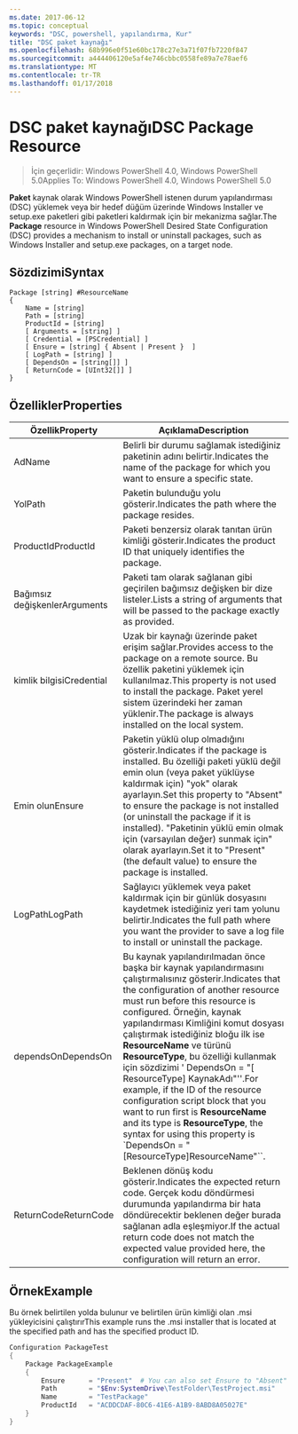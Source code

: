 ```yaml
---
ms.date: 2017-06-12
ms.topic: conceptual
keywords: "DSC, powershell, yapılandırma, Kur"
title: "DSC paket kaynağı"
ms.openlocfilehash: 68b996e0f51e60bc178c27e3a71f07fb7220f847
ms.sourcegitcommit: a444406120e5af4e746cbbc0558fe89a7e78aef6
ms.translationtype: MT
ms.contentlocale: tr-TR
ms.lasthandoff: 01/17/2018
---
```

# <a name="dsc-package-resource"></a><span data-ttu-id="ce055-103">DSC paket kaynağı</span><span class="sxs-lookup"><span data-stu-id="ce055-103">DSC Package Resource</span></span>

> <span data-ttu-id="ce055-104">İçin geçerlidir: Windows PowerShell 4.0, Windows PowerShell 5.0</span><span class="sxs-lookup"><span data-stu-id="ce055-104">Applies To: Windows PowerShell 4.0, Windows PowerShell 5.0</span></span>

<span data-ttu-id="ce055-105">**Paket** kaynak olarak Windows PowerShell istenen durum yapılandırması (DSC) yüklemek veya bir hedef düğüm üzerinde Windows Installer ve setup.exe paketleri gibi paketleri kaldırmak için bir mekanizma sağlar.</span><span class="sxs-lookup"><span data-stu-id="ce055-105">The **Package** resource in Windows PowerShell Desired State Configuration (DSC) provides a mechanism to install or uninstall packages, such as Windows Installer and setup.exe packages, on a target node.</span></span>

## <a name="syntax"></a><span data-ttu-id="ce055-106">Sözdizimi</span><span class="sxs-lookup"><span data-stu-id="ce055-106">Syntax</span></span>

```
Package [string] #ResourceName
{
    Name = [string]
    Path = [string]
    ProductId = [string]
    [ Arguments = [string] ]
    [ Credential = [PSCredential] ]
    [ Ensure = [string] { Absent | Present }  ]
    [ LogPath = [string] ]
    [ DependsOn = [string[]] ]
    [ ReturnCode = [UInt32[]] ]
}
```

## <a name="properties"></a><span data-ttu-id="ce055-107">Özellikler</span><span class="sxs-lookup"><span data-stu-id="ce055-107">Properties</span></span>
|  <span data-ttu-id="ce055-108">Özellik</span><span class="sxs-lookup"><span data-stu-id="ce055-108">Property</span></span>  |  <span data-ttu-id="ce055-109">Açıklama</span><span class="sxs-lookup"><span data-stu-id="ce055-109">Description</span></span>   | 
|---|---| 
| <span data-ttu-id="ce055-110">Ad</span><span class="sxs-lookup"><span data-stu-id="ce055-110">Name</span></span>| <span data-ttu-id="ce055-111">Belirli bir durumu sağlamak istediğiniz paketinin adını belirtir.</span><span class="sxs-lookup"><span data-stu-id="ce055-111">Indicates the name of the package for which you want to ensure a specific state.</span></span>| 
| <span data-ttu-id="ce055-112">Yol</span><span class="sxs-lookup"><span data-stu-id="ce055-112">Path</span></span>| <span data-ttu-id="ce055-113">Paketin bulunduğu yolu gösterir.</span><span class="sxs-lookup"><span data-stu-id="ce055-113">Indicates the path where the package resides.</span></span>| 
| <span data-ttu-id="ce055-114">ProductId</span><span class="sxs-lookup"><span data-stu-id="ce055-114">ProductId</span></span>| <span data-ttu-id="ce055-115">Paketi benzersiz olarak tanıtan ürün kimliği gösterir.</span><span class="sxs-lookup"><span data-stu-id="ce055-115">Indicates the product ID that uniquely identifies the package.</span></span>| 
| <span data-ttu-id="ce055-116">Bağımsız değişkenler</span><span class="sxs-lookup"><span data-stu-id="ce055-116">Arguments</span></span>| <span data-ttu-id="ce055-117">Paketi tam olarak sağlanan gibi geçirilen bağımsız değişken bir dize listeler.</span><span class="sxs-lookup"><span data-stu-id="ce055-117">Lists a string of arguments that will be passed to the package exactly as provided.</span></span>| 
| <span data-ttu-id="ce055-118">kimlik bilgisi</span><span class="sxs-lookup"><span data-stu-id="ce055-118">Credential</span></span>| <span data-ttu-id="ce055-119">Uzak bir kaynağı üzerinde paket erişim sağlar.</span><span class="sxs-lookup"><span data-stu-id="ce055-119">Provides access to the package on a remote source.</span></span> <span data-ttu-id="ce055-120">Bu özellik paketini yüklemek için kullanılmaz.</span><span class="sxs-lookup"><span data-stu-id="ce055-120">This property is not used to install the package.</span></span> <span data-ttu-id="ce055-121">Paket yerel sistem üzerindeki her zaman yüklenir.</span><span class="sxs-lookup"><span data-stu-id="ce055-121">The package is always installed on the local system.</span></span>| 
| <span data-ttu-id="ce055-122">Emin olun</span><span class="sxs-lookup"><span data-stu-id="ce055-122">Ensure</span></span>| <span data-ttu-id="ce055-123">Paketin yüklü olup olmadığını gösterir.</span><span class="sxs-lookup"><span data-stu-id="ce055-123">Indicates if the package is installed.</span></span> <span data-ttu-id="ce055-124">Bu özelliği paketi yüklü değil emin olun (veya paket yüklüyse kaldırmak için) "yok" olarak ayarlayın.</span><span class="sxs-lookup"><span data-stu-id="ce055-124">Set this property to "Absent" to ensure the package is not installed (or uninstall the package if it is installed).</span></span> <span data-ttu-id="ce055-125">"Paketinin yüklü emin olmak için (varsayılan değer) sunmak için" olarak ayarlayın.</span><span class="sxs-lookup"><span data-stu-id="ce055-125">Set it to "Present" (the default value) to ensure the package is installed.</span></span>| 
| <span data-ttu-id="ce055-126">LogPath</span><span class="sxs-lookup"><span data-stu-id="ce055-126">LogPath</span></span>| <span data-ttu-id="ce055-127">Sağlayıcı yüklemek veya paket kaldırmak için bir günlük dosyasını kaydetmek istediğiniz yeri tam yolunu belirtir.</span><span class="sxs-lookup"><span data-stu-id="ce055-127">Indicates the full path where you want the provider to save a log file to install or uninstall the package.</span></span>| 
| <span data-ttu-id="ce055-128">dependsOn</span><span class="sxs-lookup"><span data-stu-id="ce055-128">DependsOn</span></span> | <span data-ttu-id="ce055-129">Bu kaynak yapılandırılmadan önce başka bir kaynak yapılandırmasını çalıştırmalısınız gösterir.</span><span class="sxs-lookup"><span data-stu-id="ce055-129">Indicates that the configuration of another resource must run before this resource is configured.</span></span> <span data-ttu-id="ce055-130">Örneğin, kaynak yapılandırması Kimliğini komut dosyası çalıştırmak istediğiniz bloğu ilk ise **ResourceName** ve türünü **ResourceType**, bu özelliği kullanmak için sözdizimi ' DependsOn = "[ ResourceType] KaynakAdı"''.</span><span class="sxs-lookup"><span data-stu-id="ce055-130">For example, if the ID of the resource configuration script block that you want to run first is **ResourceName** and its type is **ResourceType**, the syntax for using this property is \`DependsOn = "[ResourceType]ResourceName"\`\`.</span></span>| 
| <span data-ttu-id="ce055-131">ReturnCode</span><span class="sxs-lookup"><span data-stu-id="ce055-131">ReturnCode</span></span>| <span data-ttu-id="ce055-132">Beklenen dönüş kodu gösterir.</span><span class="sxs-lookup"><span data-stu-id="ce055-132">Indicates the expected return code.</span></span> <span data-ttu-id="ce055-133">Gerçek kodu döndürmesi durumunda yapılandırma bir hata döndürecektir beklenen değer burada sağlanan adla eşleşmiyor.</span><span class="sxs-lookup"><span data-stu-id="ce055-133">If the actual return code does not match the expected value provided here, the configuration will return an error.</span></span>| 

## <a name="example"></a><span data-ttu-id="ce055-134">Örnek</span><span class="sxs-lookup"><span data-stu-id="ce055-134">Example</span></span>

<span data-ttu-id="ce055-135">Bu örnek belirtilen yolda bulunur ve belirtilen ürün kimliği olan .msi yükleyicisini çalıştırır</span><span class="sxs-lookup"><span data-stu-id="ce055-135">This example runs the .msi installer that is located at the specified path and has the specified product ID.</span></span>

```powershell
Configuration PackageTest
{
    Package PackageExample
    {
        Ensure      = "Present"  # You can also set Ensure to "Absent"
        Path        = "$Env:SystemDrive\TestFolder\TestProject.msi"
        Name        = "TestPackage"
        ProductId   = "ACDDCDAF-80C6-41E6-A1B9-8ABD8A05027E"
    } 
}
```

